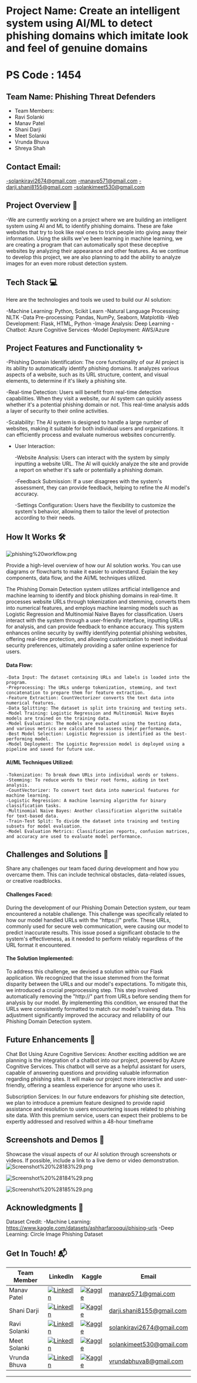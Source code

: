 # Project Name: Create an intelligent system using AI/ML to detect phishing domains which imitate look and feel of genuine domains
# PS Code : 1454

## Team Name: Phishing Threat Defenders
- Team Members: 
- Ravi Solanki
- Manav Patel
- Shani Darji
- Meet Solanki
- Vrunda Bhuva
- Shreya Shah

## Contact Email: 
-solankiravi2674@gmail.com
-manavp571@gmail.com
-darji.shani8155@gmail.com
-solankimeet530@gmail.com

## Project Overview 🚀
-We are currently working on a project where we are building an intelligent system using AI and ML to identify phishing domains. These are fake websites that try to look like real ones to trick people into giving away their information. Using the skills we've been learning in machine learning, we are creating a program that can automatically spot these deceptive websites by analyzing their appearance and other features. As we continue to develop this project, we are also planning to add the ability to analyze images for an even more robust detection system.

## Tech Stack 💻

Here are the technologies and tools we used to build our AI solution:

-Machine Learning: Python, Scikit Learn
-Natural Language Processing: NLTK
-Data Pre-processing: Pandas, NumPy, Seaborn, Matplotlib
-Web Development: Flask, HTML, Python
-Image Analysis: Deep Learning 
-Chatbot: Azure Cognitive Services
-Model Deployment: AWS/Azure

## Project Features and Functionality ✨

-Phishing Domain Identification: The core functionality of our AI project is its ability to automatically identify phishing domains. It analyzes various aspects of a website, such as its URL structure, content, and visual elements, to determine if it's likely a phishing site.

-Real-time Detection: Users will benefit from real-time detection capabilities. When they visit a website, our AI system can quickly assess whether it's a potential phishing domain or not. This real-time analysis adds a layer of security to their online activities.

-Scalability: The AI system is designed to handle a large number of websites, making it suitable for both individual users and organizations. It can efficiently process and evaluate numerous websites concurrently.

- User Interaction:

  -Website Analysis: Users can interact with the system by simply inputting a website URL. The AI will quickly analyze the site and provide a report on whether it's       safe or potentially a phishing domain.

  -Feedback Submission: If a user disagrees with the system's assessment, they can provide feedback, helping to refine the AI model's accuracy.

  -Settings Configuration: Users have the flexibility to customize the system's behavior, allowing them to tailor the level of protection according to their needs.

## How It Works 🛠️
![phishing%20workflow.png](attachment:phishing%20workflow.png)

Provide a high-level overview of how our AI solution works. You can use diagrams or flowcharts to make it easier to understand. Explain the key components, data flow, and the AI/ML techniques utilized.

The Phishing Domain Detection system utilizes artificial intelligence and machine learning to identify and block phishing domains in real-time. It processes website URLs through tokenization and stemming, converts them into numerical features, and employs machine learning models such as Logistic Regression and Multinomial Naive Bayes for classification. Users interact with the system through a user-friendly interface, inputting URLs for analysis, and can provide feedback to enhance accuracy. This system enhances online security by swiftly identifying potential phishing websites, offering real-time protection, and allowing customization to meet individual security preferences, ultimately providing a safer online experience for users.

#### Data Flow:

    -Data Input: The dataset containing URLs and labels is loaded into the program.
    -Preprocessing: The URLs undergo tokenization, stemming, and text concatenation to prepare them for feature extraction.
    -Feature Extraction: CountVectorizer converts the text data into numerical features.
    -Data Splitting: The dataset is split into training and testing sets.
    -Model Training: Logistic Regression and Multinomial Naive Bayes models are trained on the training data.
    -Model Evaluation: The models are evaluated using the testing data, and various metrics are calculated to assess their performance.
    -Best Model Selection: Logistic Regression is identified as the best-performing model.
    -Model Deployment: The Logistic Regression model is deployed using a pipeline and saved for future use.

#### AI/ML Techniques Utilized:

    -Tokenization: To break down URLs into individual words or tokens.
    -Stemming: To reduce words to their root forms, aiding in text analysis.
    -CountVectorizer: To convert text data into numerical features for machine learning.
    -Logistic Regression: A machine learning algorithm for binary classification tasks.
    -Multinomial Naive Bayes: Another classification algorithm suitable for text-based data.
    -Train-Test Split: To divide the dataset into training and testing subsets for model evaluation.
    -Model Evaluation Metrics: Classification reports, confusion matrices, and accuracy are used to evaluate model performance.

## Challenges and Solutions 🧠
Share any challenges our team faced during development and how you overcame them. This can include technical obstacles, data-related issues, or creative roadblocks.

#### Challenges Faced:

During the development of our Phishing Domain Detection system, our team encountered a notable challenge. This challenge was specifically related to how our model handled URLs with the "https://" prefix. These URLs, commonly used for secure web communication, were causing our model to predict inaccurate results. This issue posed a significant obstacle to the system's effectiveness, as it needed to perform reliably regardless of the URL format it encountered.

#### The Solution Implemented:

To address this challenge, we devised a solution within our Flask application. We recognized that the issue stemmed from the format disparity between the URLs and our model's expectations. To mitigate this, we introduced a crucial preprocessing step. This step involved automatically removing the "http://" part from URLs before sending them for analysis by our model. By implementing this condition, we ensured that the URLs were consistently formatted to match our model's training data. This adjustment significantly improved the accuracy and reliability of our Phishing Domain Detection system.

## Future Enhancements 🚧

Chat Bot Using Azure Cognitive Services: Another exciting addition we are planning is the integration of a chatbot into our project, powered by Azure Cognitive Services. This chatbot will serve as a helpful assistant for users, capable of answering questions and providing valuable information regarding phishing sites. It will make our project more interactive and user-friendly, offering a seamless experience for anyone who uses it.

Subscription Services: In our future endeavors for phishing site detection, we plan to introduce a premium feature designed to provide rapid assistance and resolution to users encountering issues related to phishing site data. With this premium service, users can expect their problems to be expertly addressed and resolved within a 48-hour timeframe

## Screenshots and Demos 📸
Showcase the visual aspects of our AI solution through screenshots or videos. If possible, include a link to a live demo or video demonstration.
![Screenshot%20%28183%29.png](attachment:Screenshot%20%28183%29.png)

![Screenshot%20%28184%29.png](attachment:Screenshot%20%28184%29.png)

![Screenshot%20%28185%29.png](attachment:Screenshot%20%28185%29.png)

## Acknowledgments 🙌
Dataset Credit:
-Machine Learning: https://www.kaggle.com/datasets/ashharfarooqui/phising-urls
-Deep Learning: Circle Image Phishing Dataset

## Get In Touch! 📬


| Team Member | LinkedIn | Kaggle | Email |
|---|---|---|---|
| Manav Patel | [![LinkedIn](https://img.shields.io/badge/LinkedIn-%230077B5.svg?style=for-the-badge&logo=linkedin)](https://www.linkedin.com/in/manav-patel-571-aiml/) | [![Kaggle](https://img.shields.io/badge/Kaggle-%2320B2AA.svg?style=for-the-badge&logo=kaggle)](https://www.kaggle.com/manavpatel571) | [manavp571@gmai.com](mailto:manavp571@gmail.com) |
| Shani Darji | [![LinkedIn](https://img.shields.io/badge/LinkedIn-%230077B5.svg?style=for-the-badge&logo=linkedin)](https://www.linkedin.com/in/shani-darji-59b2a8263) | [![Kaggle](https://img.shields.io/badge/Kaggle-%2320B2AA.svg?style=for-the-badge&logo=kaggle)](https://www.kaggle.com/shanidarji) | [darji.shani8155@gmail.com](mailto:darji.shani8155@gmail.com) |
| Ravi Solanki | [![LinkedIn](https://img.shields.io/badge/LinkedIn-%230077B5.svg?style=for-the-badge&logo=linkedin)](https://www.linkedin.com/in/solankiravi2674/) | [![Kaggle](https://img.shields.io/badge/Kaggle-%2320B2AA.svg?style=for-the-badge&logo=kaggle)](https://www.kaggle.com/solankiravi2674) | [solankiravi2674@gmail.com](mailto:solankiravi2674@gmail.com) |
| Meet Solanki | [![LinkedIn](https://img.shields.io/badge/LinkedIn-%230077B5.svg?style=for-the-badge&logo=linkedin)](https://www.linkedin.com/in/meet-solanki-000245292) | [![Kaggle](https://img.shields.io/badge/Kaggle-%2320B2AA.svg?style=for-the-badge&logo=kaggle)](https://www.kaggle.com/meetsolanki530) | [solankimeet530@gmail.com](mailto:solankimeet530@gmail.com) |
| Vrunda Bhuva | [![LinkedIn](https://img.shields.io/badge/LinkedIn-%230077B5.svg?style=for-the-badge&logo=linkedin)](https://www.linkedin.com/in/vrunda-bhuva-b0b2a626b) | [![Kaggle](https://img.shields.io/badge/Kaggle-%2320B2AA.svg?style=for-the-badge&logo=kaggle)]() | [vrundabhuva8@gmail.com](mailto:vrundabhuva8@gmail.com) |




---

